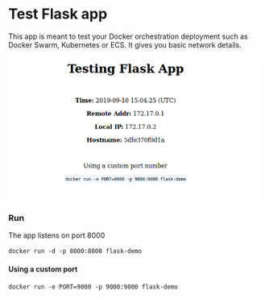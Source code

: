 # Test Flask app

This app is meant to test your Docker orchestration deployment such as Docker Swarm, Kubernetes or ECS. It gives you basic network details.

![alt text](sc.png)


### Run
The app listens on port 8000

```
docker run -d -p 8000:8000 flask-demo 
```


#### Using a custom port 
```
docker run -e PORT=9000 -p 9000:9000 flask-demo
```


